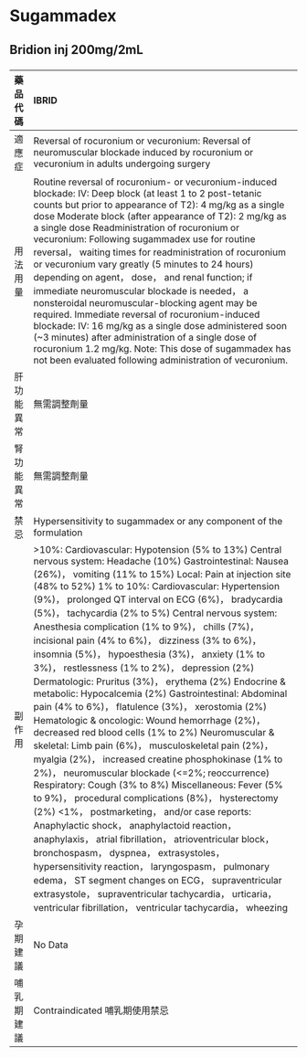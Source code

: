 # Sugammadex

## Bridion inj 200mg/2mL

##### 

| 藥品代碼   | IBRID                                                                                                                                                                                                                                                                                                                                                                                                                                                                                                                                                                                                                                                                                                                                                                                                                                                                                                                                                                                                                                                                                                                                                                                                                                                                                                                                                                                                                                                                                                                                               |
|:-----------|:----------------------------------------------------------------------------------------------------------------------------------------------------------------------------------------------------------------------------------------------------------------------------------------------------------------------------------------------------------------------------------------------------------------------------------------------------------------------------------------------------------------------------------------------------------------------------------------------------------------------------------------------------------------------------------------------------------------------------------------------------------------------------------------------------------------------------------------------------------------------------------------------------------------------------------------------------------------------------------------------------------------------------------------------------------------------------------------------------------------------------------------------------------------------------------------------------------------------------------------------------------------------------------------------------------------------------------------------------------------------------------------------------------------------------------------------------------------------------------------------------------------------------------------------------|
| 適應症     | Reversal of rocuronium or vecuronium: Reversal of neuromuscular blockade induced by rocuronium or vecuronium in adults undergoing surgery                                                                                                                                                                                                                                                                                                                                                                                                                                                                                                                                                                                                                                                                                                                                                                                                                                                                                                                                                                                                                                                                                                                                                                                                                                                                                                                                                                                                           |
| 用法用量   | Routine reversal of rocuronium- or vecuronium-induced blockade: IV: Deep block (at least 1 to 2 post-tetanic counts but prior to appearance of T2): 4 mg/kg as a single dose Moderate block (after appearance of T2): 2 mg/kg as a single dose Readministration of rocuronium or vecuronium: Following sugammadex use for routine reversal， waiting times for readministration of rocuronium or vecuronium vary greatly (5 minutes to 24 hours) depending on agent， dose， and renal function; if immediate neuromuscular blockade is needed， a nonsteroidal neuromuscular-blocking agent may be required. Immediate reversal of rocuronium-induced blockade: IV: 16 mg/kg as a single dose administered soon (~3 minutes) after administration of a single dose of rocuronium 1.2 mg/kg. Note: This dose of sugammadex has not been evaluated following administration of vecuronium.                                                                                                                                                                                                                                                                                                                                                                                                                                                                                                                                                                                                                                                           |
| 肝功能異常 | 無需調整劑量                                                                                                                                                                                                                                                                                                                                                                                                                                                                                                                                                                                                                                                                                                                                                                                                                                                                                                                                                                                                                                                                                                                                                                                                                                                                                                                                                                                                                                                                                                                                        |
| 腎功能異常 | 無需調整劑量                                                                                                                                                                                                                                                                                                                                                                                                                                                                                                                                                                                                                                                                                                                                                                                                                                                                                                                                                                                                                                                                                                                                                                                                                                                                                                                                                                                                                                                                                                                                        |
| 禁忌       | Hypersensitivity to sugammadex or any component of the formulation                                                                                                                                                                                                                                                                                                                                                                                                                                                                                                                                                                                                                                                                                                                                                                                                                                                                                                                                                                                                                                                                                                                                                                                                                                                                                                                                                                                                                                                                                  |
| 副作用     | >10%: Cardiovascular: Hypotension (5% to 13%) Central nervous system: Headache (10%) Gastrointestinal: Nausea (26%)， vomiting (11% to 15%) Local: Pain at injection site (48% to 52%) 1% to 10%: Cardiovascular: Hypertension (9%)， prolonged QT interval on ECG (6%)， bradycardia (5%)， tachycardia (2% to 5%) Central nervous system: Anesthesia complication (1% to 9%)， chills (7%)， incisional pain (4% to 6%)， dizziness (3% to 6%)， insomnia (5%)， hypoesthesia (3%)， anxiety (1% to 3%)， restlessness (1% to 2%)， depression (2%) Dermatologic: Pruritus (3%)， erythema (2%) Endocrine & metabolic: Hypocalcemia (2%) Gastrointestinal: Abdominal pain (4% to 6%)， flatulence (3%)， xerostomia (2%) Hematologic & oncologic: Wound hemorrhage (2%)， decreased red blood cells (1% to 2%) Neuromuscular & skeletal: Limb pain (6%)， musculoskeletal pain (2%)， myalgia (2%)， increased creatine phosphokinase (1% to 2%)， neuromuscular blockade (<=2%; reoccurrence) Respiratory: Cough (3% to 8%) Miscellaneous: Fever (5% to 9%)， procedural complications (8%)， hysterectomy (2%) <1%， postmarketing， and/or case reports: Anaphylactic shock， anaphylactoid reaction， anaphylaxis， atrial fibrillation， atrioventricular block， bronchospasm， dyspnea， extrasystoles， hypersensitivity reaction， laryngospasm， pulmonary edema， ST segment changes on ECG， supraventricular extrasystole， supraventricular tachycardia， urticaria， ventricular fibrillation， ventricular tachycardia， wheezing |
| 孕期建議   | No Data                                                                                                                                                                                                                                                                                                                                                                                                                                                                                                                                                                                                                                                                                                                                                                                                                                                                                                                                                                                                                                                                                                                                                                                                                                                                                                                                                                                                                                                                                                                                             |
| 哺乳期建議 | Contraindicated 哺乳期使用禁忌                                                                                                                                                                                                                                                                                                                                                                                                                                                                                                                                                                                                                                                                                                                                                                                                                                                                                                                                                                                                                                                                                                                                                                                                                                                                                                                                                                                                                                                                                                                      |

